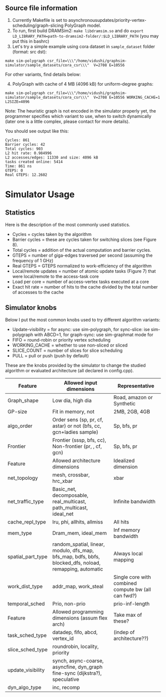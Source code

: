 ## Source file information
1. Currently Makefile is set to asynchronousupdates/priority-vertex-scheduling/graph-slicing PolyGraph model.
2. To run, first build DRAMSim2: `make libdramsim.so` and do `export LD_LIBRARY_PATH=path-to-dramsim2-folder/:$LD_LIBRARY_PATH` (you may put this in bashrc)
3. Let's try a simple example using cora dataset in `sample_dataset` folder (format: src dst):
```
make sim-polygraph csr_file=\\\"/home/vidushi/graphsim-simulator/sample_datasets/cora_csr\\\"  V=2708 E=10556
```
For other variants, find details below:

4. PolyGraph with cache of 4 MB (4096 kB) for uniform-degree graphs:
```
make sim-polygraph csr_file=\\\"/home/vidushi/graphsim-simulator/sample_datasets/cora_csr\\\"  V=2708 E=10556 WORKING_CACHE=1 L2SIZE=4096
```

Note: The heuristic graph is not encoded in the simulator properly yet, the programmer specifies which variant to use, when to switch dynamically (later one is a little complex, please contact for more details).

You should see output like this:
```
Cycles: 861
Barrier cycles: 42
Total cycles: 903
L2 hit rate: 0.984996
L2 accesses/edges: 11330 and size: 4096 kB
tasks created online: 5414
Time: 861 ns
GTEPS: 0
Real GTEPS: 12.2602
```

# Simulator Usage

## Statistics
Here is the description of the most commonly used statistics.

* Cycles = cycles taken by the algorithm
* Barrier cycles = these are cycles taken for switching slices (see Figure 8).
* Total cycles = addition of the actual computation and barrier cycles.
* GTEPS = number of giga-edges traversed per second (assuming the frequency of 1 GHz)
* Real GTEPS = GTEPS normalized to work-efficiency of the algorithm
* Local/remote updates = number of atomic update tasks (Figure 7) that were local/remote to the access-task core
* Load per core = number of access-vertex tasks executed at a core
* Exact hit rate = number of hits to the cache divided by the total number of accesses to the cache
 
## Simulator knobs
Below I put the most common knobs used to try different algorithm variants:
* Update-visibility = for async: use sim-polygraph, for sync-slice: ise sim-polygraph with ABCD=1, for graph-sync: use sim-graphmat mode for
* FIFO = round-robin or priority vertex scheduling
* WORKING_CACHE = whether to use non-sliced or sliced
* SLICE_COUNT = number of slices for slice scheduling
* PULL = pull or push (push by default)

These are the knobs provided by the simulator to change the studied algorithm or evaluated architecture (all declared in config.cpp).

| Feature           | Allowed input dimensions                                                                                | Representative                                      |
|-------------------|---------------------------------------------------------------------------------------------------------|-----------------------------------------------------|
| Graph_shape       | Low dia, high dia                                                                                       | Road, amazon or Synthetic                           |
| GP-size           | Fit in memory, not                                                                                      | 2MB, 2GB, 4GB                                       |
| algo_order        | Order sens (sp, pr, cf, astar) or not (bfs, cc, gcn+ladies sample)                                      | Sp, bfs, pr                                         |
| Frontier          | Frontier (sssp, bfs, cc), Non-frontier (pr, , cf, gcn)                                                  | Sp, bfs, pr                                         |
| Feature           | Allowed architecture dimensions                                                                         | Idealized dimension                                 |
| net_topology      | mesh, crossbar, hrc_xbar                                                                                | xbar                                                |
| net_traffic_type  | Basic_net, decomposable, real_multicast, path_multicast, ideal_net                                      | Infinite bandwidth                                  |
| cache_repl_type   | lru, phi, allhits, allmiss                                                                              | All hits                                            |
| mem_type          | Dram_mem, ideal_mem                                                                                     | Inf memory bandwidth                                |
| spatial_part_type | random_spatial, linear, modulo, dfs_map, bfs_map, bdfs, bbfs, blocked_dfs, noload, remapping, automatic | Always local mapping                                |
| work_dist_type    | addr_map, work_steal                                                                                    | Single core with combined compute bw (all can fwd?) |
| temporal_sched    | Prio, non-prio                                                                                          | prio-inf-length                                     |
| Feature           | Allowed programming dimensions (assum flex arch)                                                        | Take max of these?                                  |
| task_sched_type   | datadep, fifo, abcd, vertex_id                                                                          | (indep of architecture??)                           |
| slice_sched_type  | roundrobin, locality, priority                                                                          |                                                     |
| update_visibility | synch, async-coarse, asyncfine, dyn_graph fine-sync (dijkstra?), speculative                            |                                                     |
| dyn_algo_type     | inc, recomp                                                                                             |                                                     |
